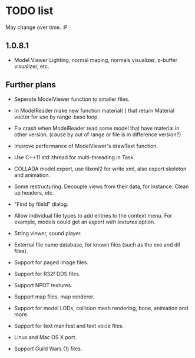 TODO list
=========

May change over time. :P

1.0.8.1
-------

* Model Viewer Lighting, normal maping, normals visualizer, z-buffer visualizer, etc.

Further plans
-------------

* Seperate ModelViewer function to smaller files.

* In ModelReader make new function material( ) that return Material vector
for use by range-base loop.

* Fix crash when ModelReader read some model that have material in other version.
(cause by out of range or file is in difference version?)

* Improve performance of ModelViewer's drawText function.

* Use C++11 std::thread for multi-threading in Task.

* COLLADA model export, use libxml2 for write xml, also export skeleton and animation.

* Some restructuring. Decouple views from their data, for instance. Clean up 
headers, etc.

* "Find by fileId" dialog.

* Allow individual file types to add entries to the context menu. For example,
models could get an *export with textures* option.

* String viewer, sound player.

* External file name database, for known files (such as the exe and dll files).

* Support for paged image files.

* Support for R32f DDS files.

* Support NPOT textures.

* Support map files, map renderer.

* Support for model LODs, collision mesh rendering, bone, animation and more.

* Support for text manifest and text voice files.

* Linux and Mac OS X port.

* Support Guild Wars (1) files.
